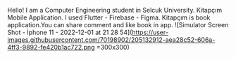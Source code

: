 Hello! I am a Computer Engineering student in Selcuk University.
Kitapçım Mobile Application.
I used Flutter - Firebase - Figma.
Kitapçım is book application.You can share comment and like book in app.
![Simulator Screen Shot - İphone 11 - 2022-12-01 at 21 28 54](https://user-images.githubusercontent.com/70198902/205132912-aea28c52-606a-4ff3-9892-fe420b1ac722.png =300x300)

